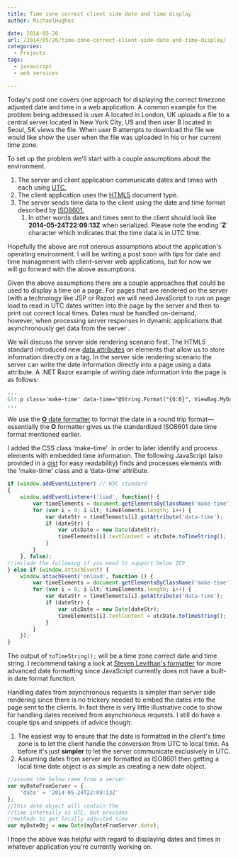 ```yaml
---
title: Time zone correct client side date and time display
author: MichaelHughes

date: 2014-05-26
url: /2014/05/26/time-zone-correct-client-side-date-and-time-display/
categories:
  - Projects
tags:
  - javascript
  - web services

---
```

Today's post one covers one approach for displaying the correct timezone adjusted date and time in a web application. A common example for the problem 
being addressed is user A located in London, UK uploads a file to a central server located in New York City, US and then user B located in Seoul, SK views the file. When user B attempts to download the file we would like show the user when the file was uploaded in his or her current time zone.

<!--more-->

To set up the problem we'll start with a couple assumptions about the environment.

  1. The server and client application communicate dates and times with each using [UTC.][1]
  2. The client application uses the [HTML5][2] document type.
  3. The server sends time data to the client using the date and time format described by [ISO8601.][3] 
      1. In other words dates and times sent to the client should look like **2014-05-24T22:09:13Z** when serialized. Please note the ending '**Z**' character which indicates that the time data is in UTC time.

Hopefully the above are not onerous assumptions about the application's operating environment. I will be writing a post soon with tips for date and time management with client-server web applications, but for now we will go forward with the above assumptions.

Given the above assumptions there are a couple approaches that could be used to display a time on a page. For pages that are rendered on the server 
(with a technology like JSP or Razor) we will need JavaScript to run on page load to read in UTC dates written into the page by the server and then 
to print out correct local times. Dates must be handled on-demand, however, when processing server responses in dynamic applications that asynchronously 
get data from the server .

We will discuss the server side rendering scenario first. The HTML5 standard introduced new [data attributes][4] on elements that allow us to store 
information directly on a tag. In the server side rendering scenario the server can write the date information directly into a page using a data 
attribute. A .NET Razor example of writing date information into the page is as follows:

```html
...
&lt;p class='make-time' data-time="@String.Format("{O:0}", ViewBag.MyDateProperty)"&gt;&lt;/p&gt;
...
```

We use the <a href="http://msdn.microsoft.com/en-us/library/az4se3k1(v=vs.110).aspx" target="_blank"><strong>O</strong> date formatter</a> to format the date in a round trip format—essentially the **O** formatter gives us the standardized ISO8601 date time format mentioned earlier.

I added the CSS class ‘make-time'  in order to later identify and process elements with embedded time information. The following JavaScript (also provided in a <a href="https://gist.github.com/msh9/9dd264e833add51c038f" target="_blank">gist</a> for easy readability) finds and processes elements with the ‘make-time' class and a ‘data-time' attribute.

```javascript
if (window.addEventListener) // W3C standard
{
    window.addEventListener('load', function() {
        var timeElements = document.getElementsByClassName('make-time');
        for (var i = 0; i &lt; timeElements.length; i++) {
            var dateStr = timeElements[i].getAttribute('data-time');
            if (dateStr) {
                var utcDate = new Date(dateStr);
                timeElements[i].textContent = utcDate.toTimeString();
            }
        }
    }, false);
//include the following if you need to support below IE9
} else if (window.attachEvent) {
    window.attachEvent('onload', function () {
        var timeElements = document.getElementsByClassName('make-time');
        for (var i = 0; i &lt; timeElements.length; i++) {
            var dataStr = timeElements[i].getAttribute('data-time');
            if (dateStr) {
                var utcDate = new Date(dateStr);
                timeElements[i].textContent = utcDate.toTimeString();
            }
        }
    });
}
```

The output of `toTimeString();` will be a time zone correct date and time string. I recommend taking a look at <a href="http://blog.stevenlevithan.com/archives/date-time-format" target="_blank">Steven Levithan's formatter</a> for more advanced date formatting since JavaScript currently does not have a built-in date format function.

Handling dates from asynchronous requests is simpler than server side rendering since there is no trickery needed to embed the dates into the page sent to the clients. In fact there is very little illustrative code to show for handling dates received from asynchronous requests. I still do have a couple tips and snippets of advice though:

  1. The easiest way to ensure that the date is formatted in the client's time zone is to let the client handle the conversion from UTC to local time. As before it's just **simpler** to let the server communicate exclusively in UTC.
  2. Assuming dates from server are formatted as ISO8601 then getting a local time date object is as simple as creating a new date object.

```javascript
//assume the below came from a server
var myDateFromServer = { 
    'date' = '2014-05-24T22:09:13Z' 
};
//this date object will contain the
//time internally as UTC, but provides
//methods to get locally adjusted time
var myDateObj = new Date(myDateFromServer.date);
```

I hope the above was helpful with regard to displaying dates and times in whatever application you're currently working on.

 [1]: http://en.wikipedia.org/wiki/Coordinated_Universal_Time
 [2]: http://www.w3schools.com/tags/tag_doctype.asp
 [3]: http://en.wikipedia.org/wiki/ISO_8601
 [4]: http://html5doctor.com/html5-custom-data-attributes/